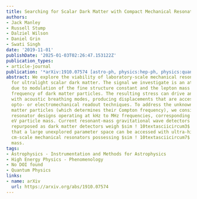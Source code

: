 ```yaml
---
title: Searching for Scalar Dark Matter with Compact Mechanical Resonators
authors:
- Jack Manley
- Russell Stump
- Dalziel Wilson
- Daniel Grin
- Swati Singh
date: '2019-11-01'
publishDate: '2025-01-03T02:26:47.153122Z'
publication_types:
- article-journal
publication: '*arXiv:1910.07574 [astro-ph, physics:hep-ph, physics:quant-ph]*'
abstract: We explore the viability of laboratory-scale mechanical resonators as detectors
  for ultralight scalar dark matter. The signal we investigate is an atomic strain
  due to modulation of the fine structure constant and the lepton mass at the Compton
  frequency of dark matter particles. The resulting stress can drive an elastic body
  with acoustic breathing modes, producing displacements that are accessible with
  opto- or electromechanical readout techniques. To address the unknown mass of dark
  matter particles (which determines their Compton frequency), we consider various
  resonator designs operating at kHz to MHz frequencies, corresponding to $10textasciicircum-12-10textasciicircum-5$
  eV particle mass. Current resonant-mass gravitational wave detectors that have been
  repurposed as dark matter detectors weigh $sim ! 10textasciicircum3$ kg. We find
  that a large unexplored parameter space can be accessed with ultra-high-$Q$, cryogenically-cooled,
  cm-scale mechanical resonators possessing $sim ! 10textasciicircum7$ times smaller
  mass.
tags:
- Astrophysics - Instrumentation and Methods for Astrophysics
- High Energy Physics - Phenomenology
- No DOI found
- Quantum Physics
links:
- name: arXiv
  url: https://arxiv.org/abs/1910.07574
---
```

